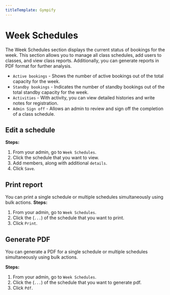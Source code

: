 ```yaml
---
titleTemplate: Gympify
---
```


#   Week Schedules
The Week Schedules section displays the current status of bookings for the week. This section allows you to manage all class schedules, add users to classes, and view class reports. Additionally, you can generate reports in PDF format for further analysis.

-   `Active bookings` - Shows the number of active bookings out of the total capacity for the week.
-   `Standby bookings` - Indicates the number of standby bookings out of the total standby capacity for the week.
-   `Activities` - With activity, you can view detailed histories and write notes for registration.
-   `Admin Sign off` - Allows an admin to review and sign off the completion of a class schedule.
   
## Edit a schedule

**Steps:**

1.  From your admin, go to `Week Schedules`.
2.  Click the schedule that you want to view.
3.  Add members, along with additional `details`.
4.  Click `Save`.
   
## Print report
You can print a single schedule or multiple schedules simultaneously using bulk actions.
**Steps:**

1.  From your admin, go to `Week Schedules`.
2.  Click the (`...`) of the schedule that you want to print.
3.  Click `Print`.
   
## Generate PDF
You can generate a PDF for a single schedule or multiple schedules simultaneously using bulk actions.

**Steps:**

1.  From your admin, go to `Week Schedules`.
2.  Click the (`...`) of the schedule that you want to generate pdf.
3.  Click `Pdf`.